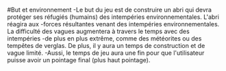#But et environnement
-Le but du jeu est de construire un abri qui devra protéger ses réfugiés (humains) des intempéries environnementales. L'abri réagira aux 
-forces résultantes venant des intempéries environnementales. La difficulté des vagues augmentera à travers le temps avec des intempéries 
-de plus en plus extrême, comme des météorites ou des tempêtes de verglas. De plus, il y aura un temps de construction et de vague limité.
-Aussi, le temps de jeu aura une fin pour que l'utilisateur puisse avoir un pointage final (plus haut pointage). 
